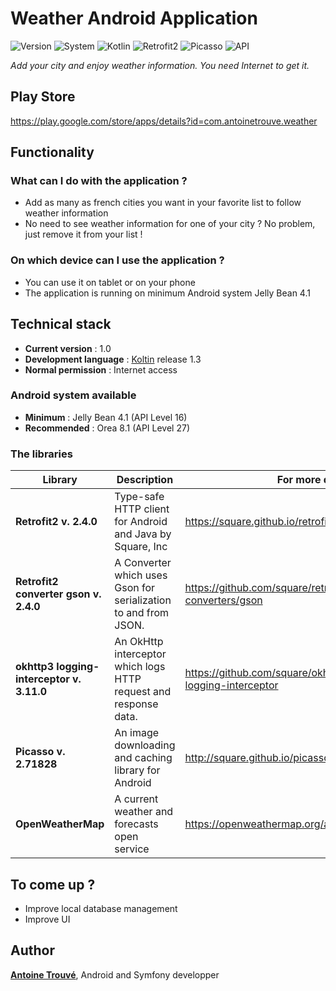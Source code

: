 # Weather Android Application

![Version](https://img.shields.io/badge/Version-1.0-brightgreen.svg)
![System](https://img.shields.io/badge/Version-4.1--8.1-green.svg?logo=Android&longCache=true&style=flat)
![Kotlin](https://img.shields.io/badge/Kotlin-1.3-blue.svg?logo=Kotlin&longCache=true&style=flat)
![Retrofit2](https://img.shields.io/badge/Retrofit2-2.4.0-%2348B983.svg)
![Picasso](https://img.shields.io/badge/Picasso-2.71828-%23B94948.svg)
![API](https://img.shields.io/badge/Api-OpenWeatherMap-orange.svg)

*Add your city and enjoy weather information. You need Internet to get it.*

## Play Store
https://play.google.com/store/apps/details?id=com.antoinetrouve.weather

## Functionality

### What can I do with the application ?
- Add as many as french cities you want in your favorite list to follow weather information
- No need to see weather information for one of your city ? No problem, just remove it from your list !

### On which device can I use the application ?
- You can use it on tablet or on your phone
- The application is running on minimum Android system Jelly Bean 4.1

## Technical stack
- **Current version** : 1.0
- **Development language** : [Koltin](https://kotlinlang.org/) release 1.3
- **Normal permission** : Internet access 

### Android system available
- **Minimum** : Jelly Bean 4.1 (API Level 16)
- **Recommended** : Orea 8.1 (API Level 27)

### The libraries
| Library | Description | For more detail |
| ----------- | ----------- | ----------- |
| **Retrofit2 v. 2.4.0** | Type-safe HTTP client for Android and Java by Square, Inc | https://square.github.io/retrofit/
| **Retrofit2 converter gson v. 2.4.0** | A Converter which uses Gson for serialization to and from JSON. | https://github.com/square/retrofit/tree/master/retrofit-converters/gson
| **okhttp3 logging-interceptor v. 3.11.0** | An OkHttp interceptor which logs HTTP request and response data. | https://github.com/square/okhttp/tree/master/okhttp-logging-interceptor
| **Picasso v. 2.71828** | An image downloading and caching library for Android | http://square.github.io/picasso/
| **OpenWeatherMap** | A current weather and forecasts open service | https://openweathermap.org/api

## To come up ?
- Improve local database management
- Improve UI

## Author
<a href="http://www.linkedin.com/in/antoinetrouve-devmobile" target="_blank">**Antoine Trouvé**</a>,
Android and Symfony developper


